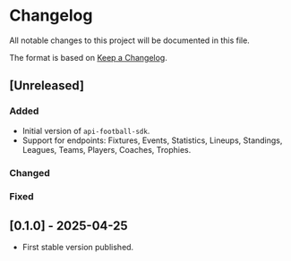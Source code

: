 # Changelog

All notable changes to this project will be documented in this file.

The format is based on [Keep a Changelog](https://keepachangelog.com/en/1.0.0/).

## [Unreleased]

### Added
- Initial version of `api-football-sdk`.
- Support for endpoints: Fixtures, Events, Statistics, Lineups, Standings, Leagues, Teams, Players, Coaches, Trophies.

### Changed

### Fixed

## [0.1.0] - 2025-04-25
- First stable version published.
